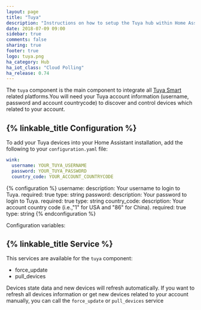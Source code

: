 ```yaml
---
layout: page
title: "Tuya"
description: "Instructions on how to setup the Tuya hub within Home Assistant."
date: 2018-07-09 09:00
sidebar: true
comments: false
sharing: true
footer: true
logo: tuya.png
ha_category: Hub
ha_iot_class: "Cloud Polling"
ha_release: 0.74
---
```


The `tuya` component is the main component to integrate all [Tuya Smart](https://www.tuya.com) related platforms.You will need your Tuya account information (username, password and account countrycode) to discover and control devices which related to your account.

## {% linkable_title Configuration %}

To add your Tuya devices into your Home Assistant installation, add the following to your `configuration.yaml` file:

```yaml
wink:
  username: YOUR_TUYA_USERNAME
  password: YOUR_TUYA_PASSWORD
  country_code: YOUR_ACCOUNT_COUNTRYCODE
```

{% configuration %}
username:
  description: Your username to login to Tuya.
  required: true
  type: string
password:
  description: Your password to login to Tuya.
  required: true
  type: string
country_code:
  description: Your account country code (i.e.,"1" for USA and "86" for China).
  required: true
  type: string
{% endconfiguration %}

Configuration variables:

## {% linkable_title Service %}

This services are available for the `tuya` component:

- force_update
- pull_devices

Devices state data and new devices will refresh automatically. If you want to refresh all devices information or get new devices related to your account manually, you can call the `force_update` or `pull_devices` service
